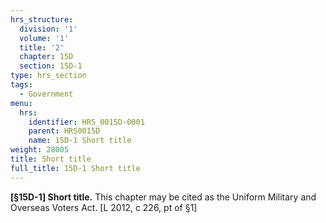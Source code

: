 ```yaml
---
hrs_structure:
  division: '1'
  volume: '1'
  title: '2'
  chapter: 15D
  section: 15D-1
type: hrs_section
tags:
  - Government
menu:
  hrs:
    identifier: HRS_0015D-0001
    parent: HRS0015D
    name: 15D-1 Short title
weight: 28005
title: Short title
full_title: 15D-1 Short title
---
```

**[§15D-1] Short title.** This chapter may be cited as the Uniform Military and Overseas Voters Act. [L 2012, c 226, pt of §1]
